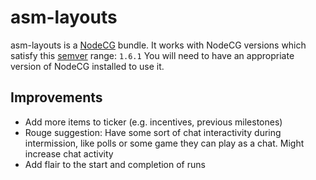 # asm-layouts

asm-layouts is a [NodeCG](http://github.com/nodecg/nodecg) bundle.
It works with NodeCG versions which satisfy this [semver](https://docs.npmjs.com/getting-started/semantic-versioning) range: `1.6.1`
You will need to have an appropriate version of NodeCG installed to use it.

## Improvements

- Add more items to ticker (e.g. incentives, previous milestones)
- Rouge suggestion: Have some sort of chat interactivity during intermission, like polls or some game they can play as a chat. Might increase chat activity
- Add flair to the start and completion of runs
